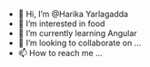 - 👋 Hi, I’m @Harika Yarlagadda
- 👀 I’m interested in food
- 🌱 I’m currently learning Angular
- 💞️ I’m looking to collaborate on ...
- 📫 How to reach me ...

<!---
HarikaYarlagadda/HarikaYarlagadda is a ✨ special ✨ repository because its `README.md` (this file) appears on your GitHub profile.
You can click the Preview link to take a look at your changes.
--->
